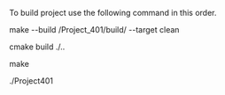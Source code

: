 To build project use the following command in this order.

make --build <PATH TO YOU PROJECT>/Project_401/build/ --target clean

 cmake build ./..

make

./Project401
